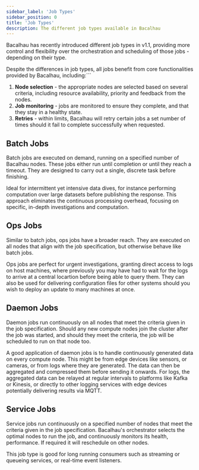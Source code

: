 ```yaml
---
sidebar_label: 'Job Types'
sidebar_position: 0
title: 'Job Types'
description: The different job types available in Bacalhau
---
```


Bacalhau has recently introduced different job types in v1.1,
providing more control and flexibility over the orchestration and scheduling of those jobs - depending on their type.

Despite the differences in job types, all jobs benefit from core functionalities provided by Bacalhau, including:```

1. **Node selection** - the appropriate nodes are selected based on several criteria, including resource availability, priority and feedback from the nodes.
2. **Job monitoring** - jobs are monitored to ensure they complete, and that they stay in a healthy state.  
3. **Retries** - within limits, Bacalhau will retry certain jobs a set number of times should it fail to complete successfully when requested.


## Batch Jobs

Batch jobs are executed on demand, running on a specified number of Bacalhau nodes. These jobs either run until completion or until they reach a timeout. They are designed to carry out a single, discrete task before finishing.

Ideal for intermittent yet intensive data dives, for instance performing computation over large datasets before publishing the response.  This approach eliminates the continuous processing overhead, focusing on specific, in-depth investigations and computation.

## Ops Jobs

Similar to batch jobs, ops jobs have a broader reach. They are executed on all nodes that align with the job specification, but otherwise behave like batch jobs.

Ops jobs are perfect for urgent investigations, granting direct access to logs on host machines, where previously you may have had to wait for the logs to arrive at a central locartion before being able to query them. They can also be used for delivering configuration files for other systems should you wish to deploy an update to many machines at once. 

## Daemon Jobs

Daemon jobs run continuously on all nodes that meet the criteria given in the job specification. Should any new compute nodes join the cluster after the job was started, and should they meet the criteria, the job will be scheduled to run on that node too.

A good application of daemon jobs is to handle continuously generated data on every compute node.  This might be from edge devices like sensors, or cameras, or from logs where they are generated. The data can then be aggregated and compressed them before sending it onwards.  For logs, the aggregated data can be relayed at regular intervals to platforms like Kafka or Kinesis, or directly to other logging services with edge devices potentially delivering results via MQTT. 

## Service Jobs

Service jobs run continuously on a specified number of nodes that meet the criteria given in the job specification. Bacalhau's orchestrator selects the optimal nodes to run the job, and continuously monitors its health, performance. If required it will reschedule on other nodes.

This job type is good for long running consumers such as streaming or queueing services, or real-time event listeners. 